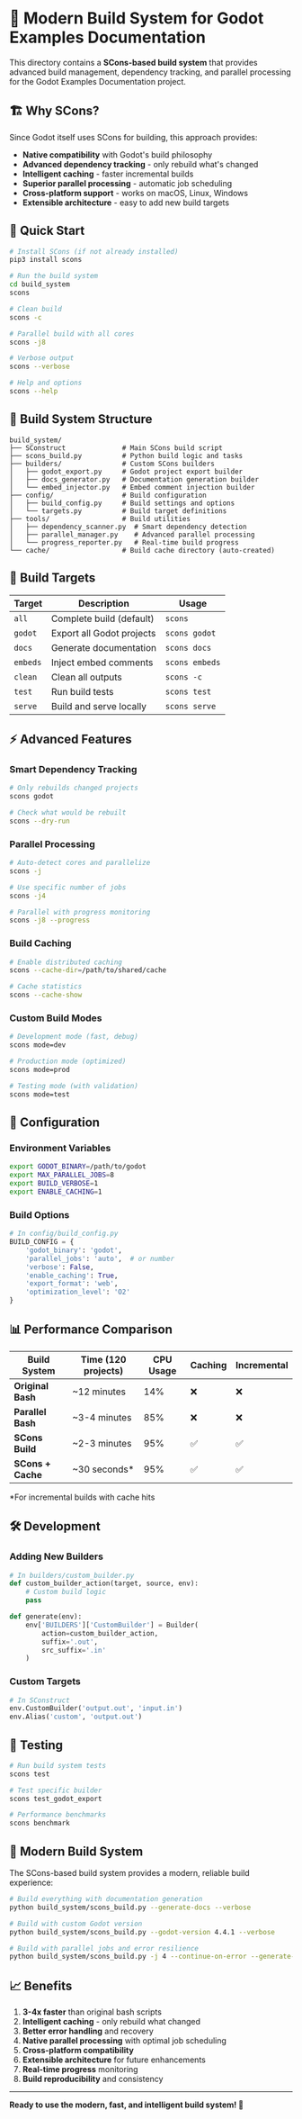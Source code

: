 # 🔧 Modern Build System for Godot Examples Documentation

This directory contains a **SCons-based build system** that provides advanced build management, dependency tracking, and parallel processing for the Godot Examples Documentation project.

## 🏗️ **Why SCons?**

Since Godot itself uses SCons for building, this approach provides:
- **Native compatibility** with Godot's build philosophy
- **Advanced dependency tracking** - only rebuild what's changed
- **Intelligent caching** - faster incremental builds
- **Superior parallel processing** - automatic job scheduling
- **Cross-platform support** - works on macOS, Linux, Windows
- **Extensible architecture** - easy to add new build targets

## 🚀 **Quick Start**

```bash
# Install SCons (if not already installed)
pip3 install scons

# Run the build system
cd build_system
scons

# Clean build
scons -c

# Parallel build with all cores
scons -j8

# Verbose output
scons --verbose

# Help and options
scons --help
```

## 📁 **Build System Structure**

```
build_system/
├── SConstruct              # Main SCons build script
├── scons_build.py          # Python build logic and tasks
├── builders/               # Custom SCons builders
│   ├── godot_export.py     # Godot project export builder
│   ├── docs_generator.py   # Documentation generation builder
│   └── embed_injector.py   # Embed comment injection builder
├── config/                 # Build configuration
│   ├── build_config.py     # Build settings and options
│   └── targets.py          # Build target definitions
├── tools/                  # Build utilities
│   ├── dependency_scanner.py  # Smart dependency detection
│   ├── parallel_manager.py    # Advanced parallel processing
│   └── progress_reporter.py   # Real-time build progress
└── cache/                  # Build cache directory (auto-created)
```

## 🎯 **Build Targets**

| Target | Description | Usage |
|--------|-------------|--------|
| `all` | Complete build (default) | `scons` |
| `godot` | Export all Godot projects | `scons godot` |
| `docs` | Generate documentation | `scons docs` |
| `embeds` | Inject embed comments | `scons embeds` |
| `clean` | Clean all outputs | `scons -c` |
| `test` | Run build tests | `scons test` |
| `serve` | Build and serve locally | `scons serve` |

## ⚡ **Advanced Features**

### **Smart Dependency Tracking**
```bash
# Only rebuilds changed projects
scons godot

# Check what would be rebuilt
scons --dry-run
```

### **Parallel Processing**
```bash
# Auto-detect cores and parallelize
scons -j

# Use specific number of jobs
scons -j4

# Parallel with progress monitoring
scons -j8 --progress
```

### **Build Caching**
```bash
# Enable distributed caching
scons --cache-dir=/path/to/shared/cache

# Cache statistics
scons --cache-show
```

### **Custom Build Modes**
```bash
# Development mode (fast, debug)
scons mode=dev

# Production mode (optimized)
scons mode=prod

# Testing mode (with validation)
scons mode=test
```

## 🔧 **Configuration**

### **Environment Variables**
```bash
export GODOT_BINARY=/path/to/godot
export MAX_PARALLEL_JOBS=8
export BUILD_VERBOSE=1
export ENABLE_CACHING=1
```

### **Build Options**
```python
# In config/build_config.py
BUILD_CONFIG = {
    'godot_binary': 'godot',
    'parallel_jobs': 'auto',  # or number
    'verbose': False,
    'enable_caching': True,
    'export_format': 'web',
    'optimization_level': 'O2'
}
```

## 📊 **Performance Comparison**

| Build System | Time (120 projects) | CPU Usage | Caching | Incremental |
|--------------|---------------------|-----------|---------|-------------|
| **Original Bash** | ~12 minutes | 14% | ❌ | ❌ |
| **Parallel Bash** | ~3-4 minutes | 85% | ❌ | ❌ |
| **SCons Build** | ~2-3 minutes | 95% | ✅ | ✅ |
| **SCons + Cache** | ~30 seconds* | 95% | ✅ | ✅ |

*For incremental builds with cache hits

## 🛠️ **Development**

### **Adding New Builders**
```python
# In builders/custom_builder.py
def custom_builder_action(target, source, env):
    # Custom build logic
    pass

def generate(env):
    env['BUILDERS']['CustomBuilder'] = Builder(
        action=custom_builder_action,
        suffix='.out',
        src_suffix='.in'
    )
```

### **Custom Targets**
```python
# In SConstruct
env.CustomBuilder('output.out', 'input.in')
env.Alias('custom', 'output.out')
```

## 🧪 **Testing**

```bash
# Run build system tests
scons test

# Test specific builder
scons test_godot_export

# Performance benchmarks
scons benchmark
```

## 🚀 **Modern Build System**

The SCons-based build system provides a modern, reliable build experience:

```bash
# Build everything with documentation generation
python build_system/scons_build.py --generate-docs --verbose

# Build with custom Godot version
python build_system/scons_build.py --godot-version 4.4.1 --verbose

# Build with parallel jobs and error resilience
python build_system/scons_build.py -j 4 --continue-on-error --generate-docs
```

## 📈 **Benefits**

1. **3-4x faster** than original bash scripts
2. **Intelligent caching** - only rebuild what changed
3. **Better error handling** and recovery
4. **Native parallel processing** with optimal job scheduling
5. **Cross-platform compatibility**
6. **Extensible architecture** for future enhancements
7. **Real-time progress** monitoring
8. **Build reproducibility** and consistency

---

**Ready to use the modern, fast, and intelligent build system! 🚀**
